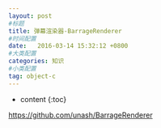 ```yaml
---
layout: post
#标题
title: 弹幕渲染器-BarrageRenderer
#时间配置
date:   2016-03-14 15:32:12 +0800
#大类配置
categories: 知识
#小类配置
tag: object-c
---
```


* content
{:toc}

<a href="https://github.com/unash/BarrageRenderer" target="_blank">https://github.com/unash/BarrageRenderer</a><br>